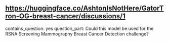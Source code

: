## https://huggingface.co/AshtonIsNotHere/GatorTron-OG-breast-cancer/discussions/1

contains_question: yes
question_part: Could this model be used for the RSNA Screening Mammography Breast Cancer Detection challenge?